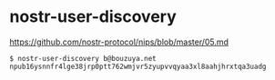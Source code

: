 # nostr-user-discovery

<https://github.com/nostr-protocol/nips/blob/master/05.md>

```console
$ nostr-user-discovery b@bouzuya.net
npub16ysnnfr4lge38jrp0ptt762wmjvr5zyupvvqyaa3xl8aahjhrxtqa3uadg
```
